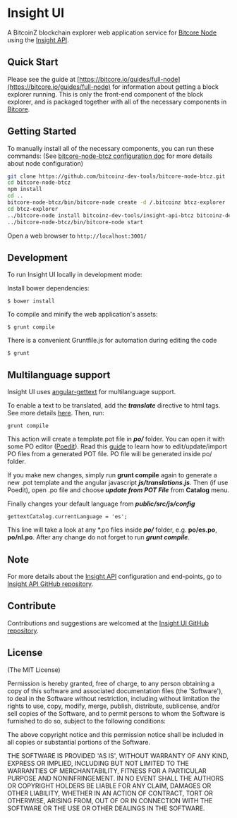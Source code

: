 # Insight UI

A BitcoinZ blockchain explorer web application service for [Bitcore Node](https://github.com/bitcoinz-dev-tools/bitcore-node-btcz) using the [Insight API](https://github.com/bitcoinz-dev-tools/insight-api-btcz).



## Quick Start

Please see the guide at [https://bitcore.io/guides/full-node](https://bitcore.io/guides/full-node) for information about getting a block explorer running. This is only the front-end component of the block explorer, and is packaged together with all of the necessary components in [Bitcore](https://github.com/bitpay/bitcore).

## Getting Started

To manually install all of the necessary components, you can run these commands:
(See [bitcore-node-btcz configuration doc](https://github.com/bitcoinz-dev-tools/bitcore-node-btcz/blob/master/docs/services/bitcoind.md) for more details about node configuration)

```bash
git clone https://github.com/bitcoinz-dev-tools/bitcore-node-btcz.git
cd bitcore-node-btcz
npm install
cd ..
bitcore-node-btcz/bin/bitcore-node create -d /.bitcoinz btcz-explorer
cd btcz-explorer
../bitcore-node install bitcoinz-dev-tools/insight-api-btcz bitcoinz-dev-tools/insight-ui-btcz
../bitcore-node-btcz/bin/bitcore-node start
```

Open a web browser to `http://localhost:3001/`

## Development

To run Insight UI locally in development mode:

Install bower dependencies:

```
$ bower install
```

To compile and minify the web application's assets:

```
$ grunt compile
```

There is a convenient Gruntfile.js for automation during editing the code

```
$ grunt
```

## Multilanguage support

Insight UI uses [angular-gettext](http://angular-gettext.rocketeer.be) for multilanguage support.

To enable a text to be translated, add the ***translate*** directive to html tags. See more details [here](http://angular-gettext.rocketeer.be/dev-guide/annotate/). Then, run:

```
grunt compile
```

This action will create a template.pot file in ***po/*** folder. You can open it with some PO editor ([Poedit](http://poedit.net)). Read this [guide](http://angular-gettext.rocketeer.be/dev-guide/translate/) to learn how to edit/update/import PO files from a generated POT file. PO file will be generated inside po/ folder.

If you make new changes, simply run **grunt compile** again to generate a new .pot template and the angular javascript ***js/translations.js***. Then (if use Poedit), open .po file and choose ***update from POT File*** from **Catalog** menu.

Finally changes your default language from ***public/src/js/config***

```
gettextCatalog.currentLanguage = 'es';
```

This line will take a look at any *.po files inside ***po/*** folder, e.g.
**po/es.po**, **po/nl.po**. After any change do not forget to run ***grunt
compile***.


## Note

For more details about the [Insight API](https://github.com/bitcoinz-dev-tools/insight-api-btcz) configuration and end-points, go to [Insight API GitHub repository](https://github.com/bitcoinz-dev-tools/insight-api-btcz).

## Contribute

Contributions and suggestions are welcomed at the [Insight UI GitHub repository](https://github.com/bitcoinz-dev-tools/insight-ui-btcz).


## License
(The MIT License)

Permission is hereby granted, free of charge, to any person obtaining
a copy of this software and associated documentation files (the
'Software'), to deal in the Software without restriction, including
without limitation the rights to use, copy, modify, merge, publish,
distribute, sublicense, and/or sell copies of the Software, and to
permit persons to whom the Software is furnished to do so, subject to
the following conditions:

The above copyright notice and this permission notice shall be
included in all copies or substantial portions of the Software.

THE SOFTWARE IS PROVIDED 'AS IS', WITHOUT WARRANTY OF ANY KIND,
EXPRESS OR IMPLIED, INCLUDING BUT NOT LIMITED TO THE WARRANTIES OF
MERCHANTABILITY, FITNESS FOR A PARTICULAR PURPOSE AND NONINFRINGEMENT.
IN NO EVENT SHALL THE AUTHORS OR COPYRIGHT HOLDERS BE LIABLE FOR ANY
CLAIM, DAMAGES OR OTHER LIABILITY, WHETHER IN AN ACTION OF CONTRACT,
TORT OR OTHERWISE, ARISING FROM, OUT OF OR IN CONNECTION WITH THE
SOFTWARE OR THE USE OR OTHER DEALINGS IN THE SOFTWARE.
